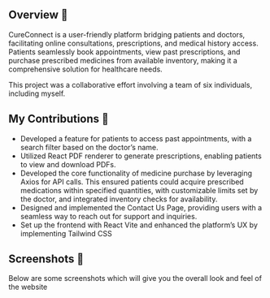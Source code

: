 ## Overview 🌟
CureConnect is a user-friendly platform bridging patients and doctors, facilitating online consultations, prescriptions, and medical history access. Patients seamlessly book appointments, view past prescriptions, and purchase prescribed medicines from available inventory, making it a comprehensive solution for healthcare needs.

This project was a collaborative effort involving a team of six individuals, including myself.

## My Contributions 🚀
- Developed a feature for patients to access past appointments, with a search filter based on the doctor’s name.
- Utilized React PDF renderer to generate prescriptions, enabling patients to view and download PDFs.
- Developed the core functionality of medicine purchase by leveraging Axios for API calls. This ensured patients could acquire prescribed medications within specified quantities, with customizable limits set by the doctor, and integrated inventory checks for availability.
- Designed and implemented the Contact Us Page, providing users with a seamless way to reach out for support and inquiries.
- Set up the frontend with React Vite and enhanced the platform’s UX by implementing Tailwind CSS

## Screenshots 📸
Below are some screenshots which will give you the overall look and feel of the website


